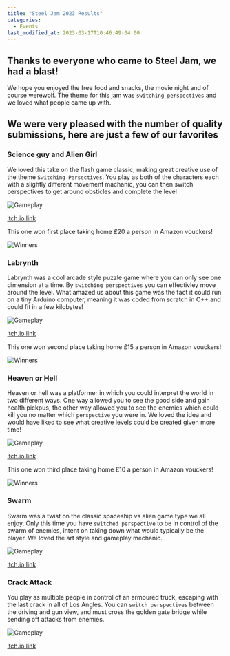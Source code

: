 ```yaml
---
title: "Steel Jam 2023 Results"
categories:
  - Events
last_modified_at: 2023-03-17T10:46:49-04:00
---
```


## Thanks to everyone who came to Steel Jam, we had a blast!
We hope you enjoyed the free food and snacks, the movie night and of course werewolf. The theme for this jam was ```switching perspectives```  and we loved what people came up with.
## We were very pleased with the number of quality submissions, here are just a few of our favorites

### Science guy and Alien Girl
We loved this take on the flash game classic, making great creative use of the theme ```Switching Persectives```.
You play as both of the characters each with a slightly different movement machanic, you can then switch perspectives to get around obsticles and complete the level

![Gameplay](https://shefgamedevsoc.github.io/assets/images/SJ23/1.jpg)

[itch.io link](https://itch.io/jam/steel-jam-2023/rate/2388242)


This one won first place taking home £20 a person in Amazon vouckers!

![Winners](https://shefgamedevsoc.github.io/assets/images/SJ23/W1.jpg)

### Labrynth
Labrynth was a cool arcade style puzzle game where you can only see one dimension at a time. By ```switching perspectives``` you can effectivley move around the level. What amazed us about this game was the fact it could run on a tiny Arduino computer, meaning it was coded from scratch in C++ and could fit in a few kilobytes!

![Gameplay](https://shefgamedevsoc.github.io/assets/images/SJ23/2.jpg)

[itch.io link](https://itch.io/jam/steel-jam-2023/rate/2388198)

This one won second place taking home £15 a person in Amazon vouckers!

![Winners](https://shefgamedevsoc.github.io/assets/images/SJ23/W2.jpg)

### Heaven or Hell
Heaven or hell was a platformer in which you could interpret the world in two different ways. One way allowed you to see the good side and gain health pickpus, the other way allowed you to see the enemies which could kill you no matter which ```perspective``` you were in. We loved the idea and would have liked to see what creative levels could be created given more time!

![Gameplay](https://shefgamedevsoc.github.io/assets/images/SJ23/3.jpg)

[itch.io link](https://itch.io/jam/steel-jam-2023/rate/2388023)

This one won third place taking home £10 a person in Amazon vouckers!

![Winners](https://shefgamedevsoc.github.io/assets/images/SJ23/W3.jpg)

### Swarm
Swarm was a twist on the classic spaceship vs alien game type we all enjoy. Only this time you have ```switched perspective``` to be in control of the swarm of enemies, intent on taking down what would typically be the player. We loved the art style and gameplay mechanic.

![Gameplay](https://shefgamedevsoc.github.io/assets/images/SJ23/4.jpg)

[itch.io link](https://itch.io/jam/steel-jam-2023/rate/2388082)

### Crack Attack
You play as multiple people in control of an armoured truck, escaping with the last crack in all of Los Angles. You can ```switch perspectives``` between the driving and gun view, and must cross the golden gate bridge while sending off attacks from enemies.

![Gameplay](https://shefgamedevsoc.github.io/assets/images/SJ23/5.jpg)

[itch.io link](https://itch.io/jam/steel-jam-2023/rate/2388248)
